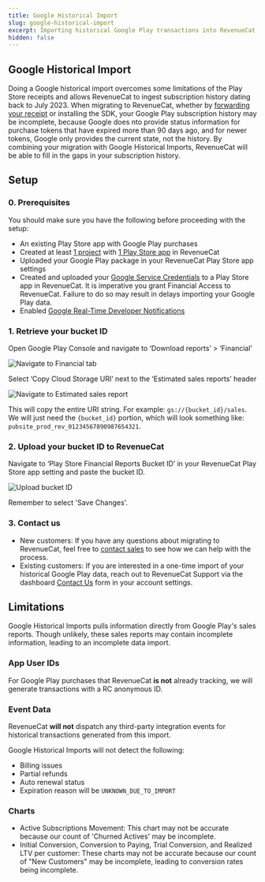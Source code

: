 ```yaml
---
title: Google Historical Import
slug: google-historical-import
excerpt: Importing historical Google Play transactions into RevenueCat
hidden: false
---
```


## Google Historical Import

Doing a Google historical import overcomes some limitations of the Play Store receipts and allows RevenueCat to ingest subscription history dating back to July 2023. When migrating to RevenueCat, whether by [forwarding your receipt](/migrating-to-revenuecat/receipt-imports) or installing the SDK, your Google Play subscription history may be incomplete, because Google does nto provide status information for purchase tokens that have expired more than 90 days ago, and for newer tokens, Google only provides the current state, not the history. By combining your migration with Google Historical Imports, RevenueCat will be able to fill in the gaps in your subscription history.

## Setup

### 0. Prerequisites

You should make sure you have the following before proceeding with the setup:

- An existing Play Store app with Google Play purchases
- Created at least [1 project](/welcome/projects#configure-a-new-project) with [1 Play Store app](/welcome/projects#adding-an-app-to-a-project) in RevenueCat
- Uploaded your Google Play package in your RevenueCat Play Store app settings
- Created and uploaded your [Google Service Credentials](/service-credentials/creating-play-service-credentials) to a Play Store app in RevenueCat. It is imperative you grant Financial Access to RevenueCat. Failure to do so may result in delays importing your Google Play data.
- Enabled [Google Real-Time Developer Notifications](/platform-resources/server-notifications/google-server-notifications)

### 1. Retrieve your bucket ID

Open Google Play Console and navigate to ‘Download reports’ > ‘Financial’

![Navigate to Financial tab](/images/bucket-id-1.png)

Select ‘Copy Cloud Storage URI’ next to the ‘Estimated sales reports’ header

![Navigate to Estimated sales report](/images/bucket-id-2.png)

This will copy the entire URI string. For example: `gs://{bucket_id}/sales`. We will just need the `{bucket_id}` portion, which will look something like: `pubsite_prod_rev_01234567890987654321`.

### 2. Upload your bucket ID to RevenueCat

Navigate to ‘Play Store Financial Reports Bucket ID’ in your RevenueCat Play Store app setting and paste the bucket ID.

![Upload bucket ID](/images/bucket-id-3.png)

Remember to select 'Save Changes'.

### 3. Contact us

- New customers: If you have any questions about migrating to RevenueCat, feel free to [contact sales](https://www.revenuecat.com/book-a-demo/) to see how we can help with the process.
- Existing customers: If you are interested in a one-time import of your historical Google Play data, reach out to RevenueCat Support via the dashboard [Contact Us](https://app.revenuecat.com/settings/support) form in your account settings.

## Limitations

Google Historical Imports pulls information directly from Google Play's sales reports. Though unlikely, these sales reports may contain incomplete information, leading to an incomplete data import.

### App User IDs

For Google Play purchases that RevenueCat **is not** already tracking, we will generate transactions with a RC anonymous ID.

### Event Data

RevenueCat **will not** dispatch any third-party integration events for historical transactions generated from this import.

Google Historical Imports will not detect the following:

- Billing issues
- Partial refunds
- Auto renewal status
- Expiration reason will be `UNKNOWN_DUE_TO_IMPORT`

### Charts

- Active Subscriptions Movement: This chart may not be accurate because our count of 'Churned Actives' may be incomplete.
- Initial Conversion, Conversion to Paying, Trial Conversion, and Realized LTV per customer: These charts may not be accurate because our count of "New Customers" may be incomplete, leading to conversion rates being incomplete.
